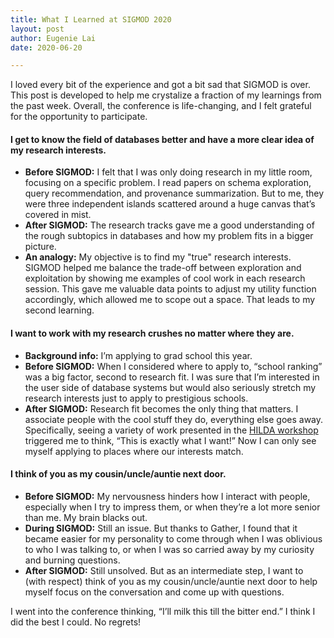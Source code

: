 ```yaml
---
title: What I Learned at SIGMOD 2020
layout: post
author: Eugenie Lai
date: 2020-06-20

---
```


I loved every bit of the experience and got a bit sad that SIGMOD is over. This post is developed to help me crystalize a fraction of my learnings from the past week. Overall, the conference is life-changing, and I felt grateful for the opportunity to participate.

#### I get to know the field of databases better and have a more clear idea of my research interests.
* **Before SIGMOD:** I felt that I was only doing research in my little room, focusing on a specific problem. I read papers on schema exploration, query recommendation, and provenance summarization. But to me, they were three independent islands scattered around a huge canvas that’s covered in mist.
* **After SIGMOD:** The research tracks gave me a good understanding of the rough subtopics in databases and how my problem fits in a bigger picture.
* **An analogy:** My objective is to find my "true" research interests. SIGMOD helped me balance the trade-off between exploration and exploitation by showing me examples of cool work in each research session. This gave me valuable data points to adjust my utility function accordingly, which allowed me to scope out a space. That leads to my second learning.

#### I want to work with my research crushes no matter where they are.
* **Background info:** I’m applying to grad school this year.
* **Before SIGMOD:** When I considered where to apply to, “school ranking” was a big factor, second to research fit. I was sure that I’m interested in the user side of database systems but would also seriously stretch my research interests just to apply to prestigious schools.
* **After SIGMOD:** Research fit becomes the only thing that matters. I associate people with the cool stuff they do, everything else goes away. Specifically, seeing a variety of work presented in the [HILDA workshop](https://hilda.io/2020/) triggered me to think, “This is exactly what I want!” Now I can only see myself applying to places where our interests match. 

#### I think of you as my cousin/uncle/auntie next door. 
* **Before SIGMOD:** My nervousness hinders how I interact with people, especially when I try to impress them, or when they’re a lot more senior than me. My brain blacks out. 
* **During SIGMOD:** Still an issue. But thanks to Gather, I found that it became easier for my personality to come through when I was oblivious to who I was talking to, or when I was so carried away by my curiosity and burning questions.
* **After SIGMOD:** Still unsolved. But as an intermediate step, I want to (with respect) think of you as my cousin/uncle/auntie next door to help myself focus on the conversation and come up with questions. 

I went into the conference thinking, “I’ll milk this till the bitter end.” I think I did the best I could. No regrets!

